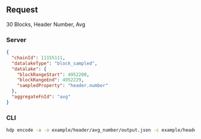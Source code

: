## Request

30 Blocks, Header Number, Avg

### Server

```json
{
  "chainId": 11155111,
  "datalakeType": "block_sampled",
  "datalake": {
    "blockRangeStart": 4952200,
    "blockRangeEnd": 4952229,
    "sampledProperty": "header.number"
  },
  "aggregateFnId": "avg"
}
```

### CLI

```bash
hdp encode -a -o example/header/avg_number/output.json -c example/header/avg_number/input.json "avg" -b 4952200 4952229 "header.number" 1
```
